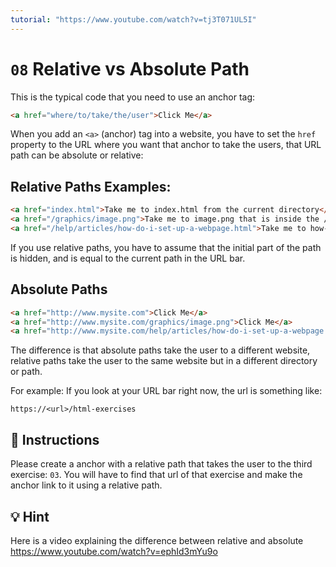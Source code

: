 ```yaml
---
tutorial: "https://www.youtube.com/watch?v=tj3T071UL5I"
---
```


# `08` Relative vs Absolute Path

This is the typical code that you need to use an anchor tag:

```html
<a href="where/to/take/the/user">Click Me</a>
```
When you add an `<a>` (anchor) tag into a website, you have to set the `href` property to the URL where you want that anchor to take the users, that URL path can be absolute or relative:

## Relative Paths Examples:

```html
<a href="index.html">Take me to index.html from the current directory</a>
<a href="/graphics/image.png">Take me to image.png that is inside the /graphics/ directory</a>
<a href="/help/articles/how-do-i-set-up-a-webpage.html">Take me to how-do-i-set-up-a-webpage.html</a>
```

If you use relative paths, you have to assume that the initial part of the path is hidden, and is equal to the current path in the URL bar.

## Absolute Paths

```html
<a href="http://www.mysite.com">Click Me</a>
<a href="http://www.mysite.com/graphics/image.png">Click Me</a>
<a href="http://www.mysite.com/help/articles/how-do-i-set-up-a-webpage.html">Click Me</a>
```

The difference is that absolute paths take the user to a different website, relative paths take the user to the same website but in a different directory or path.

For example: If you look at your URL bar right now, the url is something like:
```
https://<url>/html-exercises
```

## 📝 Instructions

Please create a anchor with a relative path that takes the user to the third exercise: `03`.
You will have to find that url of that exercise and make the anchor link to it using a relative path.

## 💡 Hint

Here is a video explaining the difference between relative and absolute
https://www.youtube.com/watch?v=ephId3mYu9o
